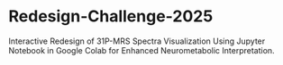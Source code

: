 # Redesign-Challenge-2025
Interactive Redesign of 31P-MRS Spectra Visualization Using Jupyter Notebook in Google Colab for Enhanced Neurometabolic Interpretation. 
